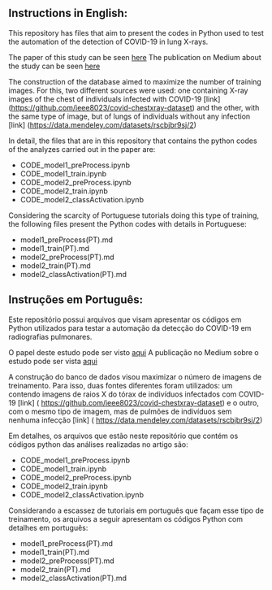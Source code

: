 ## Instructions in English: ##

This repository has files that aim to present the codes in Python used to test the automation of the detection of COVID-19 in lung X-rays.

The paper of this study can be seen [here](https://arxiv.org/abs/2007.05494)
The publication on Medium about the study can be seen [here](https//)

The construction of the database aimed to maximize the number of training images. For this, two different sources
were used: one containing X-ray images of the chest of individuals infected with COVID-19 [link] (https://github.com/ieee8023/covid-chestxray-dataset) and the
other, with the same type of image, but of lungs of individuals without any infection [link] (https://data.mendeley.com/datasets/rscbjbr9sj/2)

In detail, the files that are in this repository that contains the python codes of the analyzes carried out in the paper are:

- CODE_model1_preProcess.ipynb
- CODE_model1_train.ipynb
- CODE_model2_preProcess.ipynb
- CODE_model2_train.ipynb
- CODE_model2_classActivation.ipynb

Considering the scarcity of Portuguese tutorials doing this type of training, the following files present the Python codes with details in Portuguese:

- model1_preProcess(PT).md
- model1_train(PT).md
- model2_preProcess(PT).md
- model2_train(PT).md
- model2_classActivation(PT).md

## Instruções em Português: ##

Este repositório possui arquivos que visam apresentar os códigos em Python utilizados para testar a automação da detecção do COVID-19 em radiografias pulmonares.

O papel deste estudo pode ser visto [aqui](https://arxiv.org/abs/2007.05494)
A publicação no Medium sobre o estudo pode ser vista [aqui](https//)

A construção do banco de dados visou maximizar o número de imagens de treinamento. Para isso, duas fontes diferentes
foram utilizados: um contendo imagens de raios X do tórax de indivíduos infectados com COVID-19 [link] (
https://github.com/ieee8023/covid-chestxray-dataset) e o
outro, com o mesmo tipo de imagem, mas de pulmões de indivíduos sem nenhuma infecção [link] (
https://data.mendeley.com/datasets/rscbjbr9sj/2)

Em detalhes, os arquivos que estão neste repositório que contém os códigos python das análises realizadas no artigo são:

- CODE_model1_preProcess.ipynb
- CODE_model1_train.ipynb
- CODE_model2_preProcess.ipynb
- CODE_model2_train.ipynb
- CODE_model2_classActivation.ipynb

Considerando a escassez de tutoriais em português que façam esse tipo de treinamento, os arquivos a seguir apresentam os códigos Python com detalhes em português:

- model1_preProcess(PT).md
- model1_train(PT).md
- model2_preProcess(PT).md
- model2_train(PT).md
- model2_classActivation(PT).md
